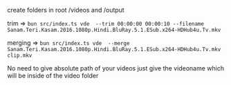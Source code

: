 create folders in root /videos and /output

 trim => ```bun src/index.ts vde  --trim 00:00:00 00:00:10 --filename  Sanam.Teri.Kasam.2016.1080p.Hindi.BluRay.5.1.ESub.x264-HDHub4u.Tv.mkv```

merging => ```bun src/index.ts vde  --merge  Sanam.Teri.Kasam.2016.1080p.Hindi.BluRay.5.1.ESub.x264-HDHub4u.Tv.mkv clip.mkv```

No need to give absolute path of your videos just give the videoname which will be inside of the video folder